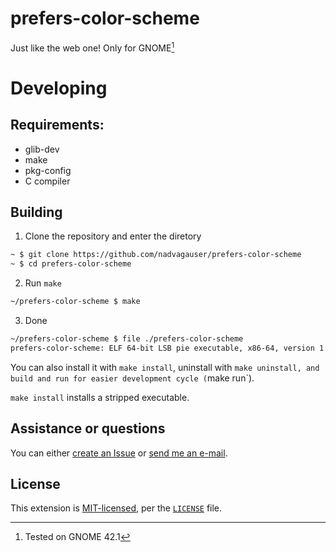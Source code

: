 # prefers-color-scheme
Just like the web one! Only for GNOME[^tested]

[^tested]: Tested on GNOME 42.1

# Developing
## Requirements:
- glib-dev
- make
- pkg-config
- C compiler

## Building
1. Clone the repository and enter the diretory
```sh
~ $ git clone https://github.com/nadvagauser/prefers-color-scheme
~ $ cd prefers-color-scheme
```
2. Run `make`
```sh
~/prefers-color-scheme $ make
```
3. Done
```sh
~/prefers-color-scheme $ file ./prefers-color-scheme
prefers-color-scheme: ELF 64-bit LSB pie executable, x86-64, version 1 (SYSV), dynamically linked, interpreter /lib/ld-musl-x86_64.so.1, with debug_info, not stripped
```

You can also install it with `make install`, uninstall with `make uninstall, and
build and run for easier development cycle (`make run`).

`make install` installs a stripped executable.

## Assistance or questions
You can either [create an Issue](https://github.com/nadvagauser/prefers-color-scheme/issues/new)
or [send me an e-mail](mailto:nadvagauser+pcs@proton.me).

## License
This extension is [MIT-licensed](https://choosealicense.com/licenses/mit), per the
[`LICENSE`](./LICENSE) file.

